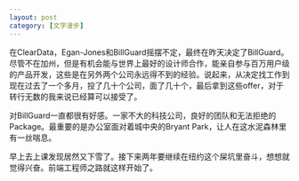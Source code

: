 ```yaml
---
layout: post
category: [文字漫步]
---
```


在ClearData，Egan-Jones和BillGuard摇摆不定，最终在昨天决定了BillGuard。尽管不在加州，但是有机会能与世界上最好的设计师合作，能亲自参与百万用户级的产品开发，这些是在另外两个公司永远得不到的经验。说起来，从决定找工作到现在过去了一个多月，投了几十个公司，面了几十个，最后拿到这些offer，对于转行无数的我来说已经算可以接受了。

对BillGuard一直都很有好感。一家不大的科技公司，良好的团队和无法拒绝的Package。最重要的是办公室面对着城中央的Bryant Park，让人在这水泥森林里有一丝喘息。

早上去上课发现居然又下雪了。接下来两年要继续在纽约这个屎坑里奋斗，想想就觉得兴奋。前端工程师之路就这样开始了。